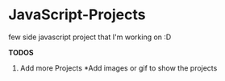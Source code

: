 # JavaScript-Projects

few side javascript project that I'm working on :D 

**TODOS**
1. Add more Projects
*Add images or gif to show the projects
